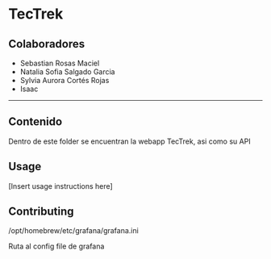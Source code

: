 # TecTrek 

## Colaboradores
- Sebastian Rosas Maciel
- Natalia Sofia Salgado Garcia
- Sylvia Aurora Cortés Rojas 
- Isaac

---

## Contenido 
Dentro de este folder se encuentran la webapp TecTrek, asi como su API

## Usage

[Insert usage instructions here]

## Contributing

/opt/homebrew/etc/grafana/grafana.ini

Ruta al config file de grafana

